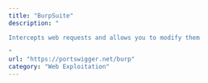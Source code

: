 ```yaml
---
title: "BurpSuite"
description: "

Intercepts web requests and allows you to modify them

"
url: "https://portswigger.net/burp"
category: "Web Exploitation"
---
```

